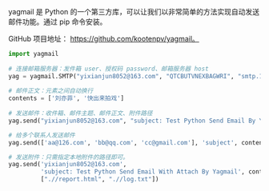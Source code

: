 yagmail 是 Python 的一个第三方库，可以让我们以非常简单的方法实现自动发送邮件功能。通过 pip 命令安装。

GitHub 项目地址： https://github.com/kootenpv/yagmail。

```PYTHON
import yagmail  
  
# 连接邮箱服务器：发件箱 user、授权码 password、邮箱服务器 host
yag = yagmail.SMTP("yixianjun8052@163.com", "QTCBUTVNEXBAGWRI", "smtp.163.com")  
  
# 邮件正文：元素之间自动换行
contents = ['刘亦菲', '快出来拍戏']  
  
# 发送邮件：收件箱、邮件主题、邮件正文、附件路径  
yag.send("yixianjun8052@163.com", "subject: Test Python Send Email By Yagmail", contents)

# 给多个联系人发送邮件  
yag.send(['aa@126.com', 'bb@qq.com', 'cc@gmail.com'], 'subject', contents)

# 发送附件：只需指定本地附件的路径即可。  
yag.send('yixianjun8052@163.com',  
         'subject: Test Python Send Email With Attach By Yagmail', contents,  
         [".//report.html", ".//log.txt"])
```
